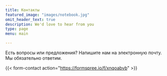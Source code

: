 ```yaml
---
title: Контакты
featured_image: "images/notebook.jpg"
omit_header_text: true
description: We'd love to hear from you
type: page
menu: main

---
```



Есть вопросы или предложения? Напишите нам на электронную почту. Мы обязательно ответим. 

{{< form-contact action="https://formspree.io/f/xnqoabvb"  >}}

